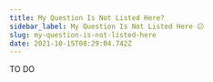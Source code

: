 ```yaml
---
title: My Question Is Not Listed Here?
sidebar_label: My Question Is Not Listed Here 😕
slug: my-question-is-not-listed-here
date: 2021-10-15T08:29:04.742Z
---
```

TO DO